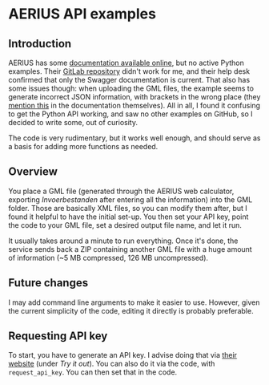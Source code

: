 # AERIUS API examples 

## Introduction 

AERIUS has some [documentation available online](https://connect.aerius.nl/api/), but no active Python examples. Their [GitLab repository](https://gitlab.com/AERIUS/aerius-connect-examples) didn't work for me, and their help desk confirmed that only the Swagger documentation is current. That also has some issues though: when uploading the GML files, the example seems to generate incorrect JSON information, with brackets in the wrong place (they [mention this](https://connect.aerius.nl/api/?urls.primaryName=WNB%20berekeningen) in the documentation themselves). All in all, I found it confusing to get the Python API working, and saw no other examples on GitHub, so I decided to write some, out of curiosity. 

The code is very rudimentary, but it works well enough, and should serve as a basis for adding more functions as needed. 

## Overview 

You place a GML file (generated through the AERIUS web calculator, exporting _Invoerbestanden_ after entering all the information) into the GML folder. Those are basically XML files, so you can modify them after, but I found it helpful to have the initial set-up. You then set your API key, point the code to your GML file, set a desired output file name, and let it run. 

It usually takes around a minute to run everything. Once it's done, the service sends back a ZIP containing another GML file with a huge amount of information (~5 MB compressed, 126 MB uncompressed). 

## Future changes 

I may add command line arguments to make it easier to use. However, given the current simplicity of the code, editing it directly is probably preferable. 

## Requesting API key 

To start, you have to generate an API key. I advise doing that via [their website](https://connect.aerius.nl/api/?urls.primaryName=Gemeenschappelijk#/user/generateApiKey) (under _Try it out_). You can also do it via the code, with ```request_api_key```. You can then set that in the code. 